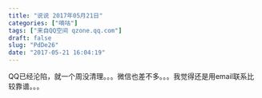 ```yaml
---
title: "说说 2017年05月21日"
categories: ["嘀咕"]
tags: ["来自QQ空间 qzone.qq.com"]
draft: false
slug: "PdDe26"
date: "2017-05-21 16:04:19"
---
```


QQ已经沦陷，就一个周没清理。。。微信也差不多。。。我觉得还是用email联系比较靠谱。。。
